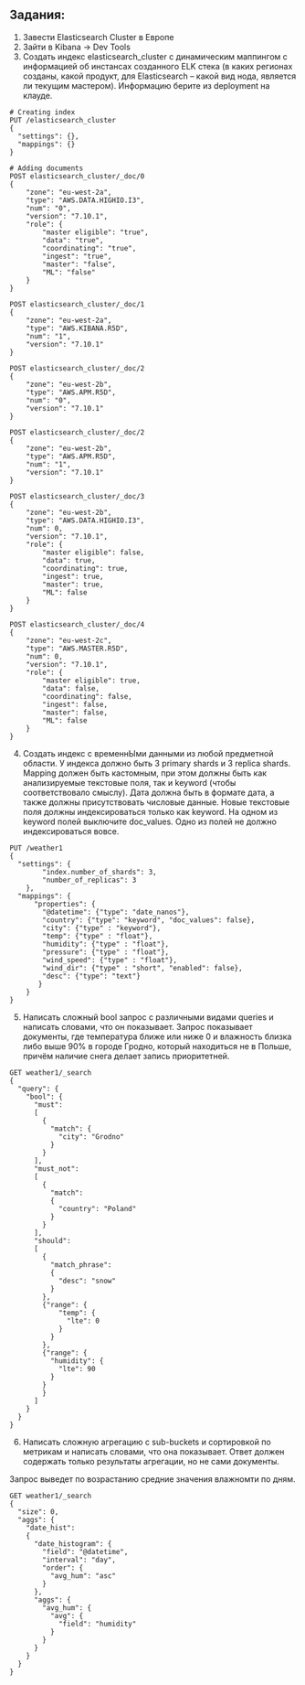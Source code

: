 ## Задания:
1) Завести Elasticsearch Cluster в Европе
2) Зайти в Kibana -> Dev Tools
3) Создать индекс elasticsearch_cluster с динамическим маппингом с информацией об инстансах созданного ELK стека (в каких регионах созданы, какой продукт, для Elasticsearch – какой вид нода, является ли текущим мастером). Информацию берите из deployment на клауде.
```
# Creating index
PUT /elasticsearch_cluster
{
  "settings": {},
  "mappings": {}
}

# Adding documents
POST elasticsearch_cluster/_doc/0
{
	"zone": "eu-west-2a",
	"type": "AWS.DATA.HIGHIO.I3",
	"num": "0",
	"version": "7.10.1",
	"role": {
		"master eligible": "true",
		"data": "true",
		"coordinating": "true",
		"ingest": "true",
		"master": "false",
		"ML": "false"
	}
}

POST elasticsearch_cluster/_doc/1
{
	"zone": "eu-west-2a",
	"type": "AWS.KIBANA.R5D",
	"num": "1",
	"version": "7.10.1"
}

POST elasticsearch_cluster/_doc/2
{
	"zone": "eu-west-2b",
	"type": "AWS.APM.R5D",
	"num": "0",
	"version": "7.10.1"
}

POST elasticsearch_cluster/_doc/2
{
	"zone": "eu-west-2b",
	"type": "AWS.APM.R5D",
	"num": "1",
	"version": "7.10.1"
}

POST elasticsearch_cluster/_doc/3
{
	"zone": "eu-west-2b",
	"type": "AWS.DATA.HIGHIO.I3",
	"num": 0,
	"version": "7.10.1",
	"role": {
		"master eligible": false,
		"data": true,
		"coordinating": true,
		"ingest": true,
		"master": true,
		"ML": false
	}
}

POST elasticsearch_cluster/_doc/4
{
	"zone": "eu-west-2c",
	"type": "AWS.MASTER.R5D",
	"num": 0,
	"version": "7.10.1",
	"role": {
		"master eligible": true,
		"data": false,
		"coordinating": false,
		"ingest": false,
		"master": false,
		"ML": false
	}
}
```
4) Создать индекс с временнЫми данными из любой предметной области. У индекса должно быть 3 primary shards и 3 replica shards. Mapping должен быть кастомным, при этом должны быть как анализируемые текстовые поля, так и keyword (чтобы соответствовало смыслу). Дата должна быть в формате дата, а также должны присутствовать числовые данные. Новые текстовые поля должны индексироваться только как keyword.  На одном из keyword полей выключите doc_values. Одно из полей не должно индексироваться вовсе.
```
PUT /weather1
{
  "settings": {
  		"index.number_of_shards": 3,
  		"number_of_replicas": 3
  	},
  "mappings": {
	  "properties": {
	    "@datetime": {"type": "date_nanos"},
	    "country": {"type": "keyword", "doc_values": false},
	    "city": {"type" : "keyword"},
	    "temp": {"type" : "float"},
	    "humidity": {"type" : "float"},
	    "pressure": {"type" : "float"},
	    "wind_speed": {"type" : "float"},
	    "wind_dir": {"type" : "short", "enabled": false},
	    "desc": {"type": "text"}
	   }
	}
}
```
5) Написать сложный bool запрос с различными видами queries и написать словами, что он показывает.
Запрос показывает документы, где температура ближе или ниже 0 и влажность близка либо выше 90% в городе Гродно, который находиться не в Польше, причём наличие снега делает запись приоритетней.
```
GET weather1/_search
{
  "query": {
    "bool": {
      "must": 
      [
        {
          "match": {
            "city": "Grodno"
          }
        }
      ],
      "must_not": 
      [
        {
          "match": 
          {
            "country": "Poland"
          }
        }
      ],
      "should": 
      [
        {
          "match_phrase": 
          {
            "desc": "snow"
          }
        },
        {"range": {
            "temp": {
              "lte": 0
            }
          }
        },
        {"range": {
          "humidity": {
            "lte": 90
          }
        }
        }
      ]
    }
  }
}
```
6) Написать сложную агрегацию с sub-buckets и сортировкой по метрикам и написать словами, что она показывает. Ответ должен содержать только результаты агрегации, но не сами документы.

Запрос выведет по возрастанию средние значения влажномти по дням.
```
GET weather1/_search
{
  "size": 0,
  "aggs": {
    "date_hist":
    {
      "date_histogram": {
        "field": "@datetime",
        "interval": "day",
        "order": {
          "avg_hum": "asc"
        }
      },
      "aggs": {
        "avg_hum": {
          "avg": {
            "field": "humidity"
          }
        }
      }
    }
  }
}
```